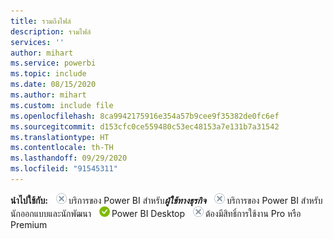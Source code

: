 ```yaml
---
title: รวมถึงไฟล์
description: รวมไฟล์
services: ''
author: mihart
ms.service: powerbi
ms.topic: include
ms.date: 08/15/2020
ms.author: mihart
ms.custom: include file
ms.openlocfilehash: 8ca9942175916e354a57b9cee9f35382de0fc6ef
ms.sourcegitcommit: d153cfc0ce559480c53ec48153a7e131b7a31542
ms.translationtype: HT
ms.contentlocale: th-TH
ms.lasthandoff: 09/29/2020
ms.locfileid: "91545311"
---
```

<Token>**นำไปใช้กับ:** ![ไม่สามารถนำไปใช้กับ](media/no.png)บริการของ Power BI สำหรับ***ผู้ใช้ทางธุรกิจ*** ![ไม่สามารถนำไปใช้กับ](media/no.png)บริการของ Power BI สำหรับนักออกแบบและนักพัฒนา ![นำไปใช้กับ](media/yes.png)Power BI Desktop ![ไม่สามารถนำไปใช้กับ](media/no.png)ต้องมีสิทธิ์การใช้งาน Pro หรือ Premium </Token>